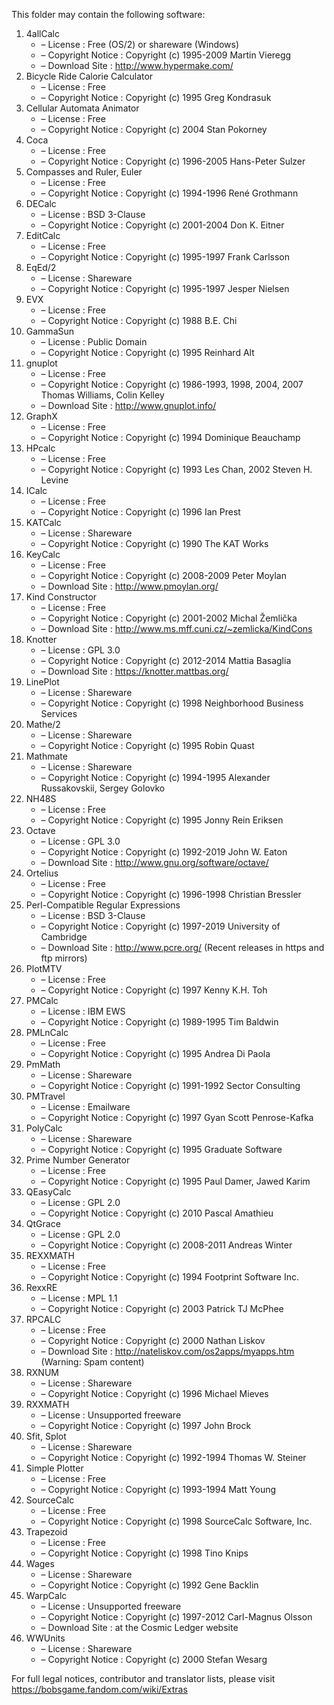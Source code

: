 ﻿This folder may contain the following software:

1. 4allCalc
   - – License : Free (OS/2) or shareware (Windows)
   - – Copyright Notice : Copyright (c) 1995-2009 Martin Vieregg
   - – Download Site : http://www.hypermake.com/
2. Bicycle Ride Calorie Calculator
   - – License : Free
   - – Copyright Notice : Copyright (c) 1995 Greg Kondrasuk
3. Cellular Automata Animator
   - – License : Free
   - – Copyright Notice : Copyright (c) 2004 Stan Pokorney
4. Coca
   - – License : Free
   - – Copyright Notice : Copyright (c) 1996-2005 Hans-Peter Sulzer
5. Compasses and Ruler, Euler
   - – License : Free
   - – Copyright Notice : Copyright (c) 1994-1996 René Grothmann
6. DECalc
   - – License : BSD 3-Clause
   - – Copyright Notice : Copyright (c) 2001-2004 Don K. Eitner
7. EditCalc
   - – License : Free
   - – Copyright Notice : Copyright (c) 1995-1997 Frank Carlsson
8. EqEd/2
   - – License : Shareware
   - – Copyright Notice : Copyright (c) 1995-1997 Jesper Nielsen
9. EVX
   - – License : Free
   - – Copyright Notice : Copyright (c) 1988 B.E. Chi
10. GammaSun
    - – License : Public Domain
    - – Copyright Notice : Copyright (c) 1995 Reinhard Alt
11. gnuplot
    - – License : Free
    - – Copyright Notice : Copyright (c) 1986-1993, 1998, 2004, 2007 Thomas Williams, Colin Kelley
    - – Download Site : http://www.gnuplot.info/
12. GraphX
    - – License : Free
    - – Copyright Notice : Copyright (c) 1994 Dominique Beauchamp
13. HPcalc
    - – License : Free
    - – Copyright Notice : Copyright (c) 1993 Les Chan, 2002 Steven H. Levine
14. ICalc
    - – License : Free
    - – Copyright Notice : Copyright (c) 1996 Ian Prest
15. KATCalc
    - – License : Shareware
    - – Copyright Notice : Copyright (c) 1990 The KAT Works
16. KeyCalc
    - – License : Free
    - – Copyright Notice : Copyright (c) 2008-2009 Peter Moylan
    - – Download Site : http://www.pmoylan.org/
17. Kind Constructor
    - – License : Free
    - – Copyright Notice : Copyright (c) 2001-2002 Michal Žemlička
    - – Download Site : http://www.ms.mff.cuni.cz/~zemlicka/KindCons
18. Knotter
    - – License : GPL 3.0
    - – Copyright Notice : Copyright (c) 2012-2014 Mattia Basaglia
    - – Download Site : https://knotter.mattbas.org/
19. LinePlot
    - – License : Shareware
    - – Copyright Notice : Copyright (c) 1998 Neighborhood Business Services
20. Mathe/2
    - – License : Shareware
    - – Copyright Notice : Copyright (c) 1995 Robin Quast
21. Mathmate
    - – License : Shareware
    - – Copyright Notice : Copyright (c) 1994-1995 Alexander Russakovskii, Sergey Golovko
22. NH48S
    - – License : Free
    - – Copyright Notice : Copyright (c) 1995 Jonny Rein Eriksen
23. Octave
    - – License : GPL 3.0
    - – Copyright Notice : Copyright (c) 1992-2019 John W. Eaton
    - – Download Site : http://www.gnu.org/software/octave/
24. Ortelius
    - – License : Free
    - – Copyright Notice : Copyright (c) 1996-1998 Christian Bressler
25. Perl-Compatible Regular Expressions
    - – License : BSD 3-Clause
    - – Copyright Notice : Copyright (c) 1997-2019 University of Cambridge
    - – Download Site : http://www.pcre.org/ (Recent releases in https and ftp mirrors)
26. PlotMTV
    - – License : Free
    - – Copyright Notice : Copyright (c) 1997 Kenny K.H. Toh
27. PMCalc
    - – License : IBM EWS
    - – Copyright Notice : Copyright (c) 1989-1995 Tim Baldwin
28. PMLnCalc
    - – License : Free
    - – Copyright Notice : Copyright (c) 1995 Andrea Di Paola
29. PmMath
    - – License : Shareware
    - – Copyright Notice : Copyright (c) 1991-1992 Sector Consulting
30. PMTravel
    - – License : Emailware
    - – Copyright Notice : Copyright (c) 1997 Gyan Scott Penrose-Kafka
31. PolyCalc
    - – License : Shareware
    - – Copyright Notice : Copyright (c) 1995 Graduate Software
32. Prime Number Generator
    - – License : Free
    - – Copyright Notice : Copyright (c) 1995 Paul Damer, Jawed Karim
33. QEasyCalc
    - – License : GPL 2.0
    - – Copyright Notice : Copyright (c) 2010 Pascal Amathieu
34. QtGrace
    - – License : GPL 2.0
    - – Copyright Notice : Copyright (c) 2008-2011 Andreas Winter
35. REXXMATH
    - – License : Free
    - – Copyright Notice : Copyright (c) 1994 Footprint Software Inc.
36. RexxRE
    - – License : MPL 1.1
    - – Copyright Notice : Copyright (c) 2003 Patrick TJ McPhee
37. RPCALC
    - – License : Free
    - – Copyright Notice : Copyright (c) 2000 Nathan Liskov
    - – Download Site : http://nateliskov.com/os2apps/myapps.htm (Warning: Spam content)
38. RXNUM
    - – License : Shareware
    - – Copyright Notice : Copyright (c) 1996 Michael Mieves
39. RXXMATH
    - – License : Unsupported freeware
    - – Copyright Notice : Copyright (c) 1997 John Brock
40. Sfit, Splot
    - – License : Shareware
    - – Copyright Notice : Copyright (c) 1992-1994 Thomas W. Steiner
41. Simple Plotter
    - – License : Free
    - – Copyright Notice : Copyright (c) 1993-1994 Matt Young
42. SourceCalc
    - – License : Free
    - – Copyright Notice : Copyright (c) 1998 SourceCalc Software, Inc.
43. Trapezoid
    - – License : Free
    - – Copyright Notice : Copyright (c) 1998 Tino Knips
44. Wages
    - – License : Shareware
    - – Copyright Notice : Copyright (c) 1992 Gene Backlin
45. WarpCalc
    - – License : Unsupported freeware
    - – Copyright Notice : Copyright (c) 1997-2012 Carl-Magnus Olsson
    - – Download Site : at the Cosmic Ledger website
46. WWUnits
    - – License : Shareware
    - – Copyright Notice : Copyright (c) 2000 Stefan Wesarg

For full legal notices, contributor and translator lists, please visit https://bobsgame.fandom.com/wiki/Extras